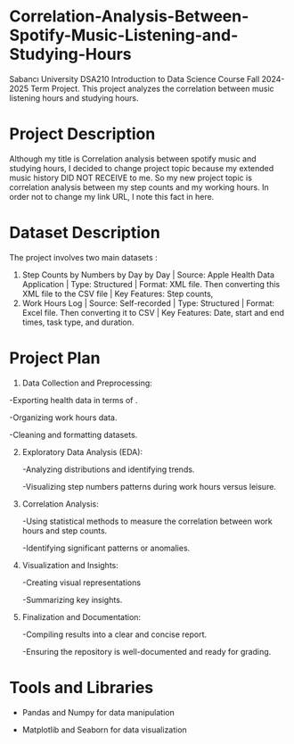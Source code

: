 # Correlation-Analysis-Between-Spotify-Music-Listening-and-Studying-Hours
Sabancı University DSA210 Introduction to Data Science Course Fall 2024-2025 Term Project. This project analyzes the correlation between music listening hours and studying hours. 

# Project Description

Although my title is Correlation analysis between spotify music and studying hours, I decided to change project topic because my extended music history DID NOT RECEIVE to me. So my new project topic is correlation analysis between my step counts and my working hours. In order not to change my link URL, I note this fact in here.

# Dataset Description

The project involves two main datasets :

1) Step Counts by Numbers by Day by Day |
Source: Apple Health Data Application | Type: Structured | Format: XML file. Then converting this XML file to the CSV file | Key Features: Step counts, 
2) Work Hours Log |
Source: Self-recorded | Type: Structured | Format: Excel file. Then converting it to CSV | Key Features: Date, start and end times, task type, and duration.


# Project Plan

1. Data Collection and Preprocessing:
   
  -Exporting health data in terms of .
  
  -Organizing work hours data.
  
  -Cleaning and formatting datasets.

2. Exploratory Data Analysis (EDA):

   -Analyzing distributions and identifying trends.
   
   -Visualizing step numbers patterns during work hours versus leisure.

3. Correlation Analysis:
   
   -Using statistical methods to measure the correlation between work hours and step counts.
   
   -Identifying significant patterns or anomalies.

4. Visualization and Insights:
   
   -Creating visual representations
   
   -Summarizing key insights.

5. Finalization and Documentation:
   
   -Compiling results into a clear and concise report.
   
   -Ensuring the repository is well-documented and ready for grading.
     
# Tools and Libraries
   - Pandas and Numpy for data manipulation
     
   - Matplotlib and Seaborn for data visualization














































